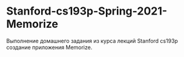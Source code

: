 # Stanford-cs193p-Spring-2021-Memorize
Выполнение домашнего задания из курса лекций Stanford cs193p создание приложения Memorize.
